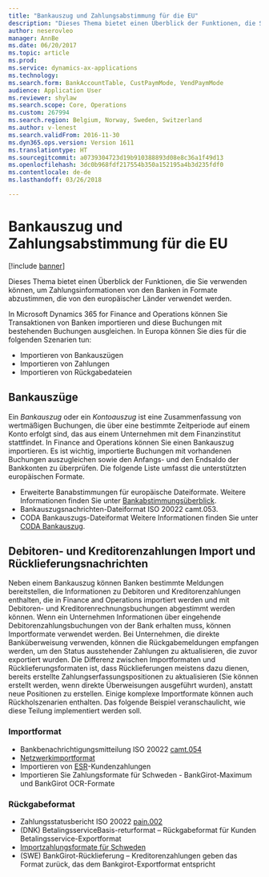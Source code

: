 ```yaml
---
title: "Bankauszug und Zahlungsabstimmung für die EU"
description: "Dieses Thema bietet einen Überblick der Funktionen, die Sie verwenden können, um Zahlungsinformationen von den Banken in Formate abzustimmen, die von den europäischer Länder verwendet werden."
author: neserovleo
manager: AnnBe
ms.date: 06/20/2017
ms.topic: article
ms.prod: 
ms.service: dynamics-ax-applications
ms.technology: 
ms.search.form: BankAccountTable, CustPaymMode, VendPaymMode
audience: Application User
ms.reviewer: shylaw
ms.search.scope: Core, Operations
ms.custom: 267994
ms.search.region: Belgium, Norway, Sweden, Switzerland
ms.author: v-lenest
ms.search.validFrom: 2016-11-30
ms.dyn365.ops.version: Version 1611
ms.translationtype: HT
ms.sourcegitcommit: a0739304723d19b910388893d08e8c36a1f49d13
ms.openlocfilehash: 3dc0b968fdf217554b350a152195a4b3d235fdf0
ms.contentlocale: de-de
ms.lasthandoff: 03/26/2018

---
```


# <a name="bank-statement-and-payment-reconciliation-for-the-eu"></a>Bankauszug und Zahlungsabstimmung für die EU

[!include [banner](../includes/banner.md)]

Dieses Thema bietet einen Überblick der Funktionen, die Sie verwenden können, um Zahlungsinformationen von den Banken in Formate abzustimmen, die von den europäischer Länder verwendet werden.

In Microsoft Dynamics 365 for Finance and Operations können Sie Transaktionen von Banken importieren und diese Buchungen mit bestehenden Buchungen ausgleichen. In Europa können Sie dies für die folgenden Szenarien tun:

-   Importieren von Bankauszügen
-   Importieren von Zahlungen
-   Importieren von Rückgabedateien

## <a name="bank-statements"></a>Bankauszüge
Ein *Bankauszug* oder ein *Kontoauszug* ist eine Zusammenfassung von wertmäßigen Buchungen, die über eine bestimmte Zeitperiode auf einem Konto erfolgt sind, das aus einem Unternehmen mit dem Finanzinstitut stattfindet. In Finance and Operations können Sie einen Bankauszug importieren. Es ist wichtig, importierte Buchungen mit vorhandenen Buchungen auszugleichen sowie den Anfangs- und den Endsaldo der Bankkonten zu überprüfen. Die folgende Liste umfasst die unterstützten europäischen Formate.

-   Erweiterte Banabstimmungen für europäische Dateiformate. Weitere Informationen finden Sie unter [Bankabstimmungsüberblick](../cash-bank-management/advanced-bank-reconciliation-overview.md).
-   Bankauszugsnachrichten-Dateiformat ISO 20022 camt.053.
-   CODA Bankauszugs-Dateiformat Weitere Informationen finden Sie unter [CODA Bankauszug](emea-bel-coda-bank-statement-import.md).

## <a name="customer-and-vendor-payments-import-and-return-messages"></a>Debitoren- und Kreditorenzahlungen Import und Rücklieferungsnachrichten
Neben einem Bankauszug können Banken bestimmte Meldungen bereitstellen, die Informationen zu Debitoren und Kreditorenzahlungen enthalten, die in Finance and Operations importiert werden und mit Debitoren- und Kreditorenrechnungsbuchungen abgestimmt werden können. Wenn ein Unternehmen Informationen über eingehende Debitorenzahlungsbuchungen von der Bank erhalten muss, können Importformate verwendet werden. Bei Unternehmen, die direkte Banküberweisung verwenden, können die Rückgabemeldungen empfangen werden, um den Status ausstehender Zahlungen zu aktualisieren, die zuvor exportiert wurden. Die Differenz zwischen Importformaten und Rücklieferungsformaten ist, dass Rücklieferungen meistens dazu dienen, bereits erstellte Zahlungserfassungspositionen zu aktualisieren (Sie können erstellt werden, wenn direkte Überweisungen ausgeführt wurden), anstatt neue Positionen zu erstellen. Einige komplexe Importformate können auch Rückholszenarien enthalten. Das folgende Beispiel veranschaulicht, wie diese Teilung implementiert werden soll.

### <a name="import-formats"></a>Importformat

-   Bankbenachrichtigungsmitteilung ISO 20022 [camt.054](emea-ISO20022-file-formats.md)
-   [Netzwerkimportformat ](emea-nor-nets-import-format.md)
-   Importieren von [ESR](emea-che-esr-customer-payments-import.md)-Kundenzahlungen
-   Importieren Sie Zahlungsformate für Schweden - BankGirot-Maximum und BankGirot OCR-Formate

### <a name="return-formats"></a>Rückgabeformat

-   Zahlungsstatusbericht ISO 20022 [pain.002](emea-ISO20022-file-formats.md)
-   (DNK) BetalingsserviceBasis-returformat – Rückgabeformat für Kunden Betalingsservice-Exportformat
-   [Importzahlungsformate für Schweden](emea-swe-payment-formats-import.md)
-   (SWE) BankGirot-Rücklieferung – Kreditorenzahlungen geben das Format zurück, das dem Bankgirot-Exportformat entspricht



